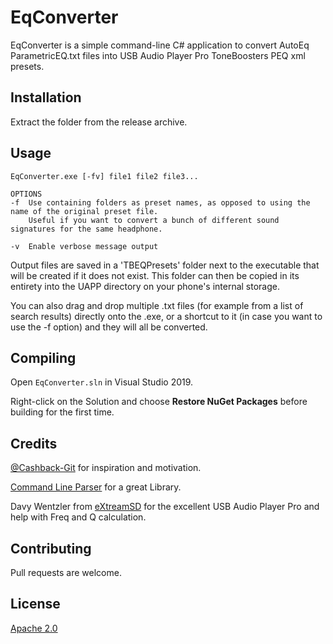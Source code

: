 # EqConverter

EqConverter is a simple command-line C# application to convert AutoEq ParametricEQ.txt files into USB Audio Player Pro ToneBoosters PEQ xml presets.

## Installation

Extract the folder from the release archive.

## Usage

```
EqConverter.exe [-fv] file1 file2 file3...

OPTIONS
-f  Use containing folders as preset names, as opposed to using the name of the original preset file. 
    Useful if you want to convert a bunch of different sound signatures for the same headphone.

-v  Enable verbose message output
```
Output files are saved in a 'TBEQPresets' folder next to the executable that will be created if it does not exist. This folder can then be copied in its entirety into the UAPP directory on your phone's internal storage.

You can also drag and drop multiple .txt files (for example from a list of search results) directly onto the .exe, or a shortcut to it (in case you want to use the -f option) and they will all be converted.

## Compiling

Open `EqConverter.sln` in Visual Studio 2019. 

Right-click on the Solution and choose **Restore NuGet Packages** before building for the first time.

## Credits
[@Cashback-Git](https://github.com/Cashback-Git) for inspiration and motivation.

[Command Line Parser](https://github.com/commandlineparser/commandline) for a great Library.

Davy Wentzler from [eXtreamSD](https://www.extreamsd.com/) for the excellent USB Audio Player Pro and help with Freq and Q calculation.

## Contributing
Pull requests are welcome. 

## License
[Apache 2.0](https://choosealicense.com/licenses/apache-2.0/)
